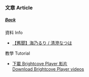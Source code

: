### 文章 Article
##### [Back](../HostsCreation.md)

資料 Info<br>
- [【舊聞】海乃るり / 清澄なつは](Ruri_Past.md)

教學 Tutorial<br>
- [下載 Brightcove Player 影片<br>Download Brightcove Player videos](Brightcove.md)